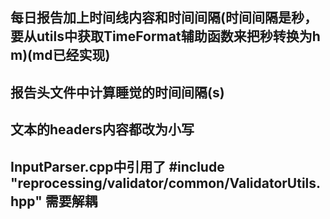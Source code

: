 
## 每日报告加上时间线内容和时间间隔(时间间隔是秒，要从utils中获取TimeFormat辅助函数来把秒转换为h m)(md已经实现)

## 报告头文件中计算睡觉的时间间隔(s)
## 文本的headers内容都改为小写



## InputParser.cpp中引用了 #include "reprocessing/validator/common/ValidatorUtils.hpp" 需要解耦
